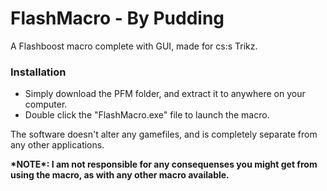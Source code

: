 # FlashMacro - By Pudding

A Flashboost macro complete with GUI, made for cs:s Trikz.

<h3> Installation </h3/>

 - Simply download the PFM folder, and extract it to anywhere on your computer. 
 - Double click the "FlashMacro.exe" file to launch the macro.
 
The software doesn't alter any gamefiles, and is completely separate from any other applications.

<b>
*NOTE*: I am not responsible for any consequenses you might get from using the macro, as with any other macro available.
</b>
